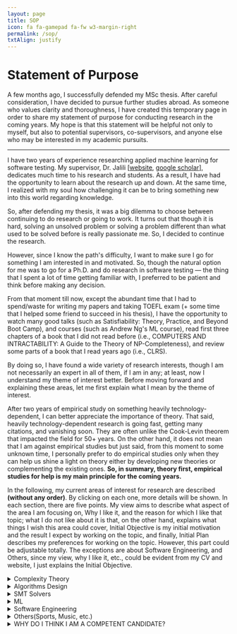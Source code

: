 ```yaml
---
layout: page
title: SOP
icon: fa fa-gamepad fa-fw w3-margin-right
permalink: /sop/
txtAlign: justify
---
```


# Statement of Purpose

A few months ago, I successfully defended my MSc thesis. After careful consideration, I have decided to pursue further studies abroad. As someone who values clarity and thoroughness, I have created this temporary page in order to share my statement of purpose for conducting research in the coming years. My hope is that this statement will be helpful not only to myself, but also to potential supervisors, co-supervisors, and anyone else who may be interested in my academic pursuits.

---


I have two years of experience researching applied machine learning for software testing. My supervisor, Dr. Jalili [[website](https://www.modares.ac.ir/~sjalili), [google scholar](https://scholar.google.com/citations?user=j6gUwMkAAAAJ&hl=en)], dedicates much time to his research and students. As a result, I have had the opportunity to learn about the research up and down. At the same time, I realized with my soul how challenging it can be to bring something new into this world regarding knowledge.

So, after defending my thesis, it was a big dilemma to choose between continuing to do research or going to work. It turns out that though it is hard, solving an unsolved problem or solving a problem different than what used to be solved before is really passionate me. So, I decided to continue the research.

However, since I know the path's difficulty, I want to make sure I go for something I am interested in and motivated. So, though the natural option for me was to go for a Ph.D. and do research in software testing — the thing that I spent a lot of time getting familiar with, I preferred to be patient and think before making any decision.

From that moment till now, except the abundant time that I had to spend/waste for writing my papers and taking TOEFL exam (+ some time that I helped some friend to succeed in his thesis), I have the opportunity to watch many good talks (such as Satisfiability: Theory, Practice, and Beyond Boot Camp), and courses (such as Andrew Ng's ML course), read first three chapters of a book that I did not read before (i.e., COMPUTERS AND INTRACTABILITY: A Guide to the Theory of NP-Completeness), and review some parts of a book that I read years ago (i.e., CLRS).

By doing so, I have found a wide variety of research interests, though I am not necessarily an expert in all of them, if I am in any; at least, now I understand my theme of interest better. Before moving forward and explaining these areas, let me first explain what I mean by the theme of interest.

After two years of empirical study on something heavily technology-dependent, I can better appreciate the importance of theory. That said, heavily technology-dependent research is going fast, getting many citations, and vanishing soon. They are often unlike the Cook-Levin theorem that impacted the field for 50+ years. On the other hand, it does not mean that I am against empirical studies but just said, from this moment to some unknown time, I personally prefer to do empirical studies only when they can help us shine a light on theory either by developing new theories or complementing the existing ones. **So, in summary, theory first, empirical studies for help is my main principle for the coming years.**

In the following, my current areas of interest for research are described **(without any order)**. By clicking on each one, more details will be shown. In each section, there are five points. My view aims to describe what aspect of the area I am focusing on, Why I like it, and the reason for which I like that topic; what I do not like about it is that, on the other hand, explains what things I wish this area could cover, Initial Objective is my initial motivation and the result I expect by working on the topic, and finally, Initial Plan describes my preferences for working on the topic. However, this part could be adjustable totally. The exceptions are about Software Engineering, and Others, since my view, why I like it, etc., could be evident from my CV and website, I just explains the Initial Objective.


<details>
<summary>Complexity Theory</summary>
  
**My view—** Given a computable problem P and computational model M (usually a Turing Machine), what class of complexity P belongs to w.r.t M
**Why I like it—** It really defines our boundaries today and the future of computation.
**What I do not like about it is that—** it does not provide insight into the distribution of hard instances.
**Initial Objective—** Cook–Levin theorem has impacted virtually all aspects of CS over 50 years. If I could do something that remains for five years from now or help others to develop something with such impact, that would be great.
**Initial Plan—** Designing & conducting an empirical study to understand the nature of hard instances + then developing a theory that considers the studies’ observations
**Second MSc or PhD—** I am open-minded towards both; my preference is a Second MSc.

</details>

<details>
<summary>Algorithms Design</summary>
  
**My view—** Given a computable problem P, a common computational model M (usually RAM), and the class of complexity of P w.r.t. M, design an efficient algorithm.
**Why I like it—** it has numerous applications and needs creativity. What I do not like about it is that— it is efficient and suitable for certain problems, not all. For example, for many NP problems where finding an exact solution is required, or many others that guarantee is not required, other alternatives work better.
**What I do not like about it is that—** it is efficient and suitable for certain problems not all. For example, for many NP-problems that finding exact solution is required or many others that guarantee is not required other alternatives work better.
**Initial Objective—** I have read big & well-known books, and now I would like to be involved in the community and design my own algorithm because it simply feels very good.
**Initial Plan—** would be theory, but I have an open mind only after designing and proofing, implementing, and conducting an empirical study. In particular, I think working in one of these areas would be very interesting: Exact or approximation algorithms for computational geometry domain-specific data structures (e.g., data structures for handling large heterogenous datasets).
**Second MSc or PhD—** I am open-minded towards both; my preference is a Second MSc.

</details>

<details>
<summary>SMT Solvers</summary>
  
**My view—** Typically, given a computable problem formulated as a formula P that belongs to NPC, find satisfiable assignments for P or otherwise return UNSAT.
**Why I like it—** they are extremely practical, and many tools (such as KLEE and many others) are developed on top of them + nicely make a link between theory and practice.
**What I do not like about it is that—** currently, they only provide exact solutions and not approximate solutions.
**Initial Objective—** I would like to explore SMT4ML, ML4SMT, and ML + Reasoning.
**Initial Plan—** I am open-minded towards both
**Second MSc or PhD—** I am open-minded towards both.
</details>


<details>
<summary>ML</summary>
  
**My view—** Given a computational model M, description or instances of interest D of a computable problem of interest P, design algorithm that works well on instances D w.r.t. a measure of interest
**Why I like it—** it is practical and empirical and jointly need creativity
**What I do not like about it is that—** no guarantee, usually is only about representation and does not anything to do w.r.t. reasoning; e.g., it may solve some integrals but cannot discover the concept of integral by itself
**Initial Objective—** Have read some books, and got some courses, but my major was not AI; now I want to go delve depth and depth into its mathematics, and so design a new algorithm
**Initial Plan—** Have an open mind, but I would like to design a new algorithm would be among the novelty, not just applying, combing, or comparing existing methods. In particular, I am interested in developing new techniques and algorithms for semi-supervised, supervised, and NLP, all with offline strategies.
**Second MSc or PhD—** I am open-minded towards both; my preference is a Second MSc.
</details>


<details>
<summary>Software Engineering</summary>
  
**Initial Objective—** I want to explore applications of SMT solvers, ML, and Approximate counting/sampling in a given software engineering problem. There is no obligation, but as a matter of preference or familiarity, it is easier for me to work on test input generation, test case prioritization, test suite quality assessment, and test case execution. However, I want to emphasize again that there is no obligation, and I would be delighted to explore other problems or other areas, such as verification.
**Second MSc or PhD—** PhD

</details>


<details>
<summary>Others(Sports, Music, etc.)</summary>
  
**Initial Objective—** As should be evident from my websites and the projects I’ve been involved in, I would like to explore and expand my knowledge by applying it to various domains such as Sports, Tourism, Biology, etc. In particular, I want to explore applications of SMT solvers, ML, and Approximate counting/sampling in a given domain and problem.
**Second MSc or PhD—** I am open-minded towards both.

</details>




<details>
<summary>WHY DO I THINK I AM A COMPETENT CANDIDATE?</summary>
  
- With my previous research experience, I have gained valuable skills in reading papers, learning about research methodologies, and writing papers and presentations. I believe these skills make me a strong candidate for any position I apply for.

- Looking towards the future, I see myself as a researcher, and I am open to pursuing a second master's or Ph.D. to expand my knowledge and experience. I am flexible when it comes to the type of position, except for software engineering.

- I am fortunate to have a supportive network of diverse and talented individuals who provide me with guidance and collaboration when needed. This is especially crucial as I plan to apply for Fall 2024, which has important implications for my studies and research. With the time leading up to Fall 2024, I can focus on studying literature and potentially required background, allowing us to start research directly in Fall 2024. Additionally, some of these individuals are experts in their respective fields and are always willing to lend a helping hand when I struggle to understand something or when collaboration is needed. My parents provide unwavering support for my continued studies, while my supervisor, Dr. Jalili, PhD from the University of Bradford, is a highly respected expert in software engineering and formal methods. Dr. Ali Gholami Rudi, who won a Gold Medal in National Olympiad in Informatics, is an invaluable guide in algorithms design and analysis, and Javad Kazemi Tabar, PhD from the University of California, Irvine, and Dr. Hesam Omranpour, PhD from Amirkabir University of Technology, are both instrumental in guiding and supporting me in machine learning (+ many others)

- I prefer to let my CV and references speak to my skills and hardworking nature, as I believe actions speak louder than words.

</details>
